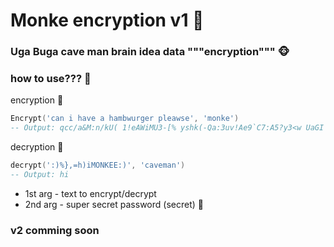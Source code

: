 # Monke encryption v1 🌴

### Uga Buga cave man brain idea data """encryption""" 🐵

### how to use??? 🦧

encryption 🐒
```lua
Encrypt('can i have a hambwurger pleawse', 'monke') 
-- Output: qcc/a&M:n/kU( 1!eAWiMU3-[% yshk(-Qa:3uv!Ae9`C7:A5?y3<w UaGI sg?he[Ssa(Qc3om,o1`K!b3%wOY9[uAwsrm?g`7A?3w(Ys%Uoe#r-c W/<pIMQUluka({eg!YAc[a<Uw[s7gs5(qeMONKEE:)
```

decryption 🙉
```lua
decrypt(':)%},=h)iMONKEE:)', 'caveman')
-- Output: hi
```

- 1st arg - text to encrypt/decrypt
- 2nd arg - super secret password (secret) 🙊

### v2 comming soon
